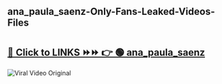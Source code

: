 
 ## ana_paula_saenz-Only-Fans-Leaked-Videos-Files

# <h2><a href="https://mediaupload.pro?ana_paula_saenz">🔗 Click to LINKS ⏩⏩ 👉 🟢 ana_paula_saenz </a></h2>

<a href="https://mediaupload.pro?ana_paula_saenz" rel="nofollow" data-target="animated-image.originalLink"><img src="https://i.ibb.co.com/xMMVF88/686577567.gif" alt="Viral Video Original" style="max-width: 100%; display: inline-block;" data-target="animated-image.originalImage"></a>